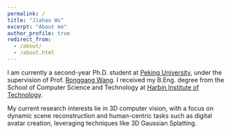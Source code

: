 ```yaml
---
permalink: /
title: "Jiahao Wu"
excerpt: "About me"
author_profile: true
redirect_from: 
  - /about/
  - /about.html
---
```


I am currently a second-year Ph.D. student at [Peking University](https://www.pku.edu.cn/), under the supervision of Prof. [Ronggang Wang](https://www.ece.pku.edu.cn/info/1073/2562.htm). I received my B.Eng. degree from the School of Computer Science and Technology at [Harbin Institute of Technology](https://www.hit.edu.cn/).

My current research interests lie in 3D computer vision, with a focus on dynamic scene reconstruction and human-centric tasks such as digital avatar creation, leveraging techniques like 3D Gaussian Splatting.


